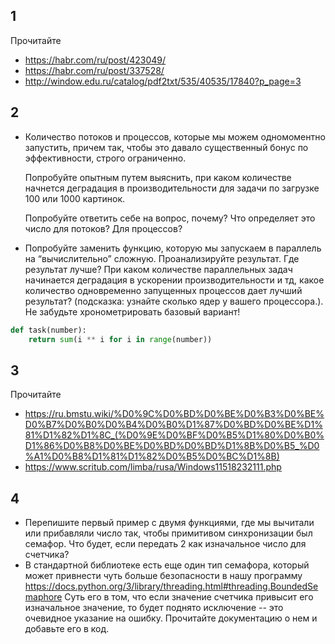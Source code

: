 ## 1
Прочитайте

- https://habr.com/ru/post/423049/
- https://habr.com/ru/post/337528/
- http://window.edu.ru/catalog/pdf2txt/535/40535/17840?p_page=3



## 2

* Количество потоков и процессов, которые мы можем одномоментно запустить, причем так, чтобы это давало существенный бонус по эффективности, строго ограниченно.
 
    Попробуйте опытным путем выяснить, при каком количестве начнется деградация в производительности для задачи по загрузке 100 или 1000 картинок. 

    Попробуйте ответить себе на вопрос, почему? Что определяет это число для потоков? Для процессов?

* Попробуйте заменить функцию, которую мы запускаем в параллель на “вычислительно” сложную. Проанализируйте результат. 
 Где результат лучше? При каком количестве параллельных задач начинается деградация в ускорении производительности и тд, какое количество одновременно запущенных процессов дает лучший результат? (подсказка: узнайте сколько ядер у вашего процессора.). Не забудьте хронометрировать базовый вариант!

```python 
def task(number):
    return sum(i ** i for i in range(number))
```

## 3

Прочитайте 
* https://ru.bmstu.wiki/%D0%9C%D0%BD%D0%BE%D0%B3%D0%BE%D0%B7%D0%B0%D0%B4%D0%B0%D1%87%D0%BD%D0%BE%D1%81%D1%82%D1%8C_(%D0%9E%D0%BF%D0%B5%D1%80%D0%B0%D1%86%D0%B8%D0%BE%D0%BD%D0%BD%D1%8B%D0%B5_%D0%A1%D0%B8%D1%81%D1%82%D0%B5%D0%BC%D1%8B)
* https://www.scritub.com/limba/rusa/Windows11518232111.php

## 4

* Перепишите первый пример с двумя функциями, где мы вычитали  или прибавляли число так, чтобы примитивом синхронизации был семафор. Что будет, если передать 2 как изначальное число для счетчика?
* В стандартной библиотеке есть еще один тип семафора, который может привнести чуть больше безопасности в нашу программу https://docs.python.org/3/library/threading.html#threading.BoundedSemaphore
Суть его в том, что если значение счетчика привысит его изначальное значение, то будет поднято исключение -- это очевидное указание на ошибку. Прочитайте документацию о нем и добавьте его в код.
